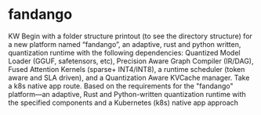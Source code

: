 # fandango
KW Begin with a folder structure printout (to see the directory structure) for a new platform named “fandango”, an adaptive, rust and python written, quantization runtime with the following dependencies: Quantized Model Loader (GGUF, safetensors, etc), Precision Aware Graph Compiler (IR/DAG), Fused Attention Kernels (sparse+ INT4/INT8), a runtime scheduler (token aware and SLA driven), and a Quantization Aware KVCache manager. Take a k8s native app route.     Based on the requirements for the "fandango" platform—an adaptive, Rust and Python-written quantization runtime with the specified components and a Kubernetes (k8s) native app approach
